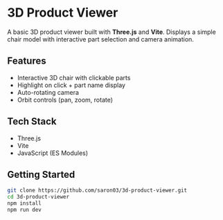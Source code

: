 # 3D Product Viewer

A basic 3D product viewer built with **Three.js** and **Vite**. Displays a simple chair model with interactive part selection and camera animation.

## Features

- Interactive 3D chair with clickable parts
- Highlight on click + part name display
- Auto-rotating camera
- Orbit controls (pan, zoom, rotate)

## Tech Stack

- Three.js
- Vite
- JavaScript (ES Modules)

## Getting Started

```bash
git clone https://github.com/saron03/3d-product-viewer.git
cd 3d-product-viewer
npm install
npm run dev
